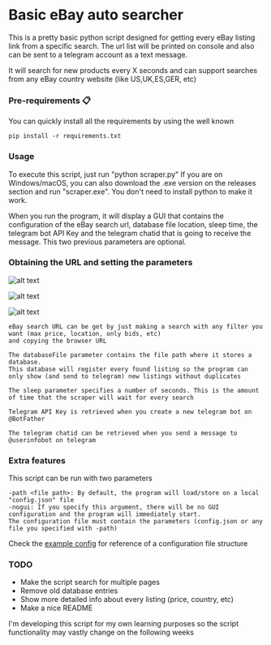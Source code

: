 # Basic eBay auto searcher

This is a pretty basic python script designed for getting every eBay listing link from a specific search.
The url list will be printed on console and also can be sent to a telegram account as a text message. 

It will search for new products every X seconds and can support searches from any eBay country website (like US,UK,ES,GER, etc)

### Pre-requirements 📋

You can quickly install all the requirements by using the well known 

```
pip install -r requirements.txt
```

### Usage
To execute this script, just run "python scraper.py"
If you are on Windows/macOS, you can also download the .exe version on the releases section and run "scraper.exe". You don't need to install python to make it work.

When you run the program, it will display a GUI that contains the configuration of the eBay search url, database file location, sleep time, the telegram bot API Key 
and the telegram chatid that is going to receive the message. This two previous parameters are 
optional.

### Obtaining the URL and setting the parameters

![alt text](ebaysearch2.jpg)

![alt text](ebaysearch.jpg)

![alt text](guiconfig.jpg)

    eBay search URL can be get by just making a search with any filter you want (max price, location, only bids, etc)
    and copying the browser URL
    
    The databaseFile parameter contains the file path where it stores a database. 
    This database will register every found listing so the program can only show (and send to telegram) new listings without duplicates
    
    The sleep parameter specifies a number of seconds. This is the amount of time that the scraper will wait for every search
    
    Telegram API Key is retrieved when you create a new telegram bot on @BotFather

    The telegram chatid can be retrieved when you send a message to @userinfobot on telegram

### Extra features

This script can be run with two parameters

```
-path <file path>: By default, the program will load/store on a local "config.json" file 
-nogui: If you specify this argument, there will be no GUI configuration and the program will immediately start.
The configuration file must contain the parameters (config.json or any file you specified with -path)
```
Check the [example config](example.json) for reference of a configuration file structure

### TODO
* Make the script search for multiple pages
* Remove old database entries
* Show more detailed info about every listing (price, country, etc)
* Make a nice README


I'm developing this script for my own learning purposes so the script functionality may vastly change on the following weeks


